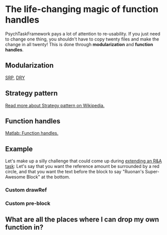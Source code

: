 # The life-changing magic of function handles

PsychTaskFramework pays a lot of attention to re-usability. If you just need to change one thing, you shouldn't have to copy twenty files and make the change in all twenty! This is done through **modularization** and **function handles**.

## Modularization

[SRP](https://en.wikipedia.org/wiki/Single_responsibility_principle), [DRY](https://en.wikipedia.org/wiki/Don%27t_repeat_yourself)

## Strategy pattern

[Read more about Strategy pattern on Wikipedia.](https://en.wikipedia.org/wiki/Strategy_pattern)

## Function handles

[Matlab: Function handles.](https://www.mathworks.com/help/matlab/function-handles.html)

## Example

Let's make up a silly challenge that could come up during [extending an R&A task](extending-RA-tasks.md): Let's say that you want the reference amount be surrounded by a red circle, and that you want the text before the block to say "Ruonan's Super-Awesome Block" at the bottom.

### Custom drawRef

### Custom pre-block 

## What are all the places where I can drop my own function in?

